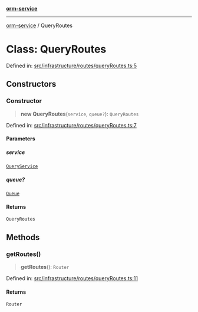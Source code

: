 [**orm-service**](../README.md)

***

[orm-service](../globals.md) / QueryRoutes

# Class: QueryRoutes

Defined in: [src/infrastructure/routes/queryRoutes.ts:5](https://github.com/lambda-orm/lambdaorm-svc/blob/b85161d80fb94d76aed52272905d40acde9ea6fd/src/infrastructure/routes/queryRoutes.ts#L5)

## Constructors

### Constructor

> **new QueryRoutes**(`service`, `queue?`): `QueryRoutes`

Defined in: [src/infrastructure/routes/queryRoutes.ts:7](https://github.com/lambda-orm/lambdaorm-svc/blob/b85161d80fb94d76aed52272905d40acde9ea6fd/src/infrastructure/routes/queryRoutes.ts#L7)

#### Parameters

##### service

[`QueryService`](QueryService.md)

##### queue?

[`Queue`](../interfaces/Queue.md)

#### Returns

`QueryRoutes`

## Methods

### getRoutes()

> **getRoutes**(): `Router`

Defined in: [src/infrastructure/routes/queryRoutes.ts:11](https://github.com/lambda-orm/lambdaorm-svc/blob/b85161d80fb94d76aed52272905d40acde9ea6fd/src/infrastructure/routes/queryRoutes.ts#L11)

#### Returns

`Router`
